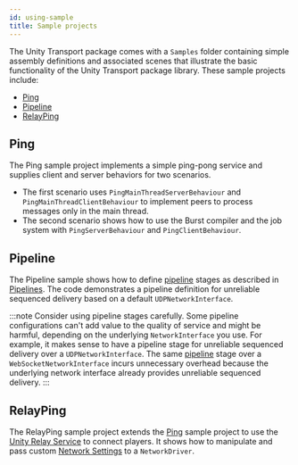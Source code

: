 ```yaml
---
id: using-sample
title: Sample projects
---
```


The Unity Transport package comes with a `Samples` folder containing simple assembly definitions and associated scenes that illustrate the basic functionality of the Unity Transport package library. These sample projects include:

- [Ping](#ping)
- [Pipeline](#pipeline)
- [RelayPing](#relayping)

## Ping

The Ping sample project implements a simple ping-pong service and supplies client and server behaviors for two scenarios.

- The first scenario uses `PingMainThreadServerBehaviour` and `PingMainThreadClientBehaviour` to implement peers to process messages only in the main thread.
- The second scenario shows how to use the Burst compiler and the job system with `PingServerBehaviour` and `PingClientBehaviour`.

## Pipeline

The Pipeline sample shows how to define [pipeline](pipelines-usage.md) stages as described in [Pipelines](pipelines-usage.md). The code demonstrates a pipeline definition for unreliable sequenced delivery based on a default `UDPNetworkInterface`.

:::note
Consider using pipeline stages carefully. Some pipeline configurations can't add value to the quality of service and might be harmful, depending on the underlying `NetworkInterface` you use. For example, it makes sense to have a pipeline stage for unreliable sequenced delivery over a `UDPNetworkInterface`. The same [pipeline](pipelines-usage.md) stage over a `WebSocketNetworkInterface` incurs unnecessary overhead because the underlying network interface already provides unreliable sequenced delivery.
:::

## RelayPing

The RelayPing sample project extends the [Ping](#ping) sample project to use the [Unity Relay Service](https://unity.com/products/relay) to connect players. It shows how to manipulate and pass custom [Network Settings](network-settings.md) to a `NetworkDriver`.
